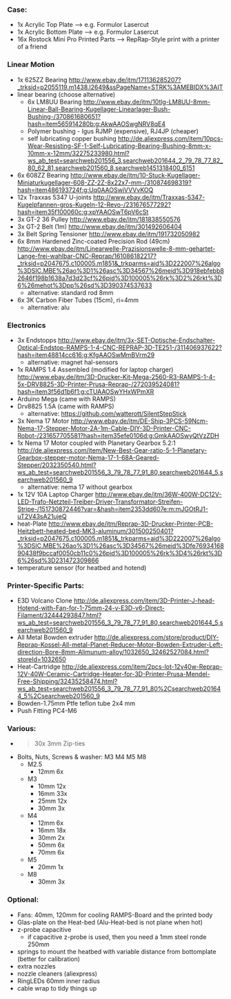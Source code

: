
### Case:
- 1x Acrylic Top Plate --> e.g. Formulor Lasercut
- 1x Acrylic Bottom Plate --> e.g. Formulor Lasercut
- 16x Rostock Mini Pro Printed Parts --> RepRap-Style print with a printer of a friend

### Linear Motion
- 1x 625ZZ Bearing http://www.ebay.de/itm/171136285207?_trksid=p2055119.m1438.l2649&ssPageName=STRK%3AMEBIDX%3AIT
- linear bearing (choose alternative)
   - 6x LM8UU Bearing http://www.ebay.de/itm/10tlg-LM8UU-8mm-Linear-Ball-Bearing-Kugellager-Linearlager-Bush-Bushing-/370861680651?hash=item565914280b:g:AkwAAOSwgNRV8qE4
   - Polymer bushing - Igus RJMP (expensive), RJ4JP (cheaper)
   - self lubricating copper bushing http://de.aliexpress.com/item/10pcs-Wear-Resisting-SF-1-Self-Lubricating-Bearing-Bushing-8mm-x-10mm-x-12mm/32275233980.html?ws_ab_test=searchweb201556_3,searchweb201644_2_79_78_77_82_80_62_81,searchweb201560_8,searchweb1451318400_6151
- 6x 608ZZ Bearing http://www.ebay.de/itm/10-Stuck-Kugellager-Miniaturkugellager-608-ZZ-2Z-8x22x7-mm-/310874698319?hash=item486193724f:g:Uq0AAOSwjVVVvKOQ
- 12x Traxxas 5347 U-joints	http://www.ebay.de/itm/Traxxas-5347-Kugelpfannen-gros-Kugeln-12-Revo-/231676577292?hash=item35f100060c:g:xpYAAOSwT6pV6cSt
- 3x GT-2 36 Pulley http://www.ebay.de/itm/181838550576
- 3x GT-2 Belt (1m) http://www.ebay.de/itm/301492606404
- 3x Belt Spring Tensioner http://www.ebay.de/itm/191732050982
- 6x 8mm Hardened Zinc-coated Precision Rod (49cm) http://www.ebay.de/itm/Linearwelle-Prazisionswelle-8-mm-gehartet-Lange-frei-wahlbar-CNC-Reprap/161086182217?_trksid=p2047675.c100005.m1851&_trkparms=aid%3D222007%26algo%3DSIC.MBE%26ao%3D1%26asc%3D34567%26meid%3D918ebfebb82646f198b1638a7d3d23cf%26pid%3D100005%26rk%3D2%26rkt%3D6%26mehot%3Dpp%26sd%3D390374537633
   - alternative: standard rod 8mm
- 6x 3K Carbon Fiber Tubes (15cm), ri=4mm
   - alternative: alu

### Electronics
- 3x Endstopps http://www.ebay.de/itm/3x-SET-Optische-Endschalter-Optical-Endstop-RAMPS-1-4-CNC-REPRAP-3D-TE251-/311406937622?hash=item48814cc616:g:KfgAAOSwMmBVrm29
   - alternative: magnet hal-sensors
- 1x RAMPS 1.4 Assembled (modified for laptop charger) 	http://www.ebay.de/itm/3D-Drucker-Kit-Mega-2560-R3-RAMPS-1-4-5x-DRV8825-3D-Printer-Prusa-Reprap-/272039524081?hash=item3f56d1b6f1:g:cTUAAOSwYHxWPmXR
- Arduino Mega (came with RAMPS)
- Drv8825 1.5A	(came with RAMPS)
   - alternative: https://github.com/watterott/SilentStepStick
- 3x Nema 17 Motor http://www.ebay.de/itm/DE-Ship-3PCS-59Ncm-Nema-17-Stepper-Motor-2A-1m-Cable-DIY-3D-Printer-CNC-Robot-/231657705581?hash=item35efe0106d:g:GmkAAOSwyQtVzZDH
- 1x Nema 17 Motor coupled with Planetary Gearbox 5.2:1 http://de.aliexpress.com/item/New-Best-Gear-ratio-5-1-Planetary-Gearbox-stepper-motor-Nema-17-1-68A-Geared-Stepper/2032350540.html?ws_ab_test=searchweb201556_3_79_78_77_91_80,searchweb201644_5,searchweb201560_9
   - alternative: nema 17 without gearbox
- 1x 12V 10A Laptop Charger http://www.ebay.de/itm/36W-400W-DC12V-LED-Trafo-Netzteil-Treiber-Driver-Transformator-Streifen-Stripe-/151730872446?var=&hash=item2353dd607e:m:mJGOtRJ1-uT2V43sA21ujeQ
- heat-Plate http://www.ebay.de/itm/Reprap-3D-Drucker-Printer-PCB-Heitzbett-heated-bed-MK3-aluminum/301500250401?_trksid=p2047675.c100005.m1851&_trkparms=aid%3D222007%26algo%3DSIC.MBE%26ao%3D1%26asc%3D34567%26meid%3Dfe7693416890438f9bccaf0050cb11c0%26pid%3D100005%26rk%3D4%26rkt%3D6%26sd%3D231472309866
- temperature sensor (for heatbed and hotend)

### Printer-Specific Parts: 
- E3D Volcano Clone http://de.aliexpress.com/item/3D-Printer-J-head-Hotend-with-Fan-for-1-75mm-24-v-E3D-v6-Direct-Filament/32444293847.html?ws_ab_test=searchweb201556_3_79_78_77_91_80,searchweb201644_5,searchweb201560_9
- All Metal Bowden extruder	http://de.aliexpress.com/store/product/DIY-Reprap-Kossel-All-metal-Planet-Reducer-Motor-Bowden-Extruder-Left-direction-Bore-8mm-Alimunum-alloy/1032650_32462527084.html?storeId=1032650
- Heat-Cartridge http://de.aliexpress.com/item/2pcs-lot-12v40w-Reprap-12V-40W-Ceramic-Cartridge-Heater-for-3D-Printer-Prusa-Mendel-Free-Shipping/32435258474.html?ws_ab_test=searchweb201556_3_79_78_77_91_80%2Csearchweb201644_5%2Csearchweb201560_9 
- Bowden-1.75mm	Ptfe teflon tube 2x4 mm
- Push Fitting	PC4-M6

### Various:
- >30x 3mm Zip-ties 			
- Bolts, Nuts, Screws & washer: M3 M4 M5 M8			
   - M2.5
      - 12mm 6x
   - M3
      - 10mm 12x
      - 16mm 33x
      - 25mm 12x
      - 30mm 3x
   - M4
      - 12mm 6x
      - 16mm 18x
      - 30mm 2x
      - 50mm 6x
      - 70mm 6x
   - M5
      - 20mm 1x
   - M8
      - 30mm 3x

### Optional: 
- Fans:	40mm, 120mm for cooling RAMPS-Board and the printed body
- Glas-plate on the Heat-bed (Alu-Heat-bed is not plane when hot)
- z-probe capacitive
   - if capacitive z-probe is used, then you need a 1mm steel ronde 250mm
- springs to mount the heatbed with variable distance from bottomplate (better for calibration)
- extra nozzles
- nozzle cleaners (aliexpress)
- RingLEDs	60mm inner radius
- cable wrap to tidy things up